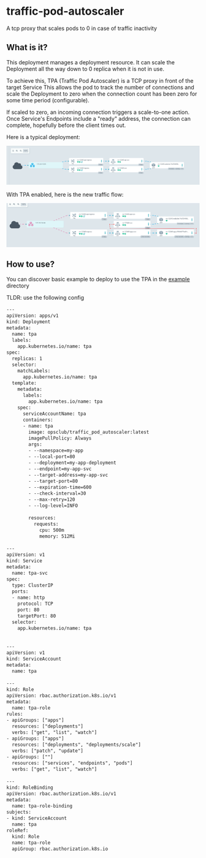 # traffic-pod-autoscaler

A tcp proxy that scales pods to 0 in case of traffic inactivity


## What is it?

This deployment manages a deployment resource. 
It can scale the Deployment all the way down to 0 replica when it is not in use.

To achieve this, TPA (Traffic Pod Autoscaler) is a TCP proxy in front of the target Service This allows the pod to track the number of connections and scale the Deployment to zero when the connection count has been zero for some time period (configurable).

If scaled to zero, an incoming connection triggers a scale-to-one action. Once Service's Endpoints include a "ready" address, the connection can complete, hopefully before the client times out.

Here is a typical deployment:

![before](images/screenshot-argo1.png)


With TPA enabled, here is the new traffic flow:

![after](images/screenshot-argocd2.png)



## How to use?

You can discover basic example to deploy to use the TPA in the [example](example/) directory

TLDR: use the following config

```
---
apiVersion: apps/v1
kind: Deployment
metadata:
  name: tpa
  labels:
    app.kubernetes.io/name: tpa
spec:
  replicas: 1
  selector:
    matchLabels:
      app.kubernetes.io/name: tpa
  template:
    metadata:
      labels:
        app.kubernetes.io/name: tpa
    spec:
      serviceAccountName: tpa
      containers:
      - name: tpa
        image: opsclub/traffic_pod_autoscaler:latest
        imagePullPolicy: Always
        args:
        - --namespace=my-app
        - --local-port=80
        - --deployment=my-app-deployment
        - --endpoint=my-app-svc
        - --target-address=my-app-svc
        - --target-port=80
        - --expiration-time=600
        - --check-interval=30
        - --max-retry=120
        - --log-level=INFO

        resources:
          requests:
            cpu: 500m
            memory: 512Mi

---
apiVersion: v1
kind: Service
metadata:
  name: tpa-svc
spec:
  type: ClusterIP
  ports:
  - name: http
    protocol: TCP
    port: 80
    targetPort: 80
  selector:
    app.kubernetes.io/name: tpa


---
apiVersion: v1
kind: ServiceAccount
metadata:
  name: tpa

---
kind: Role
apiVersion: rbac.authorization.k8s.io/v1
metadata:
  name: tpa-role
rules:
- apiGroups: ["apps"]
  resources: ["deployments"]
  verbs: ["get", "list", "watch"]
- apiGroups: ["apps"]
  resources: ["deployments", "deployments/scale"]
  verbs: ["patch", "update"]
- apiGroups: [""]
  resources: ["services", "endpoints", "pods"]
  verbs: ["get", "list", "watch"]

---
kind: RoleBinding
apiVersion: rbac.authorization.k8s.io/v1
metadata:
  name: tpa-role-binding
subjects:
- kind: ServiceAccount
  name: tpa
roleRef:
  kind: Role
  name: tpa-role
  apiGroup: rbac.authorization.k8s.io
```
